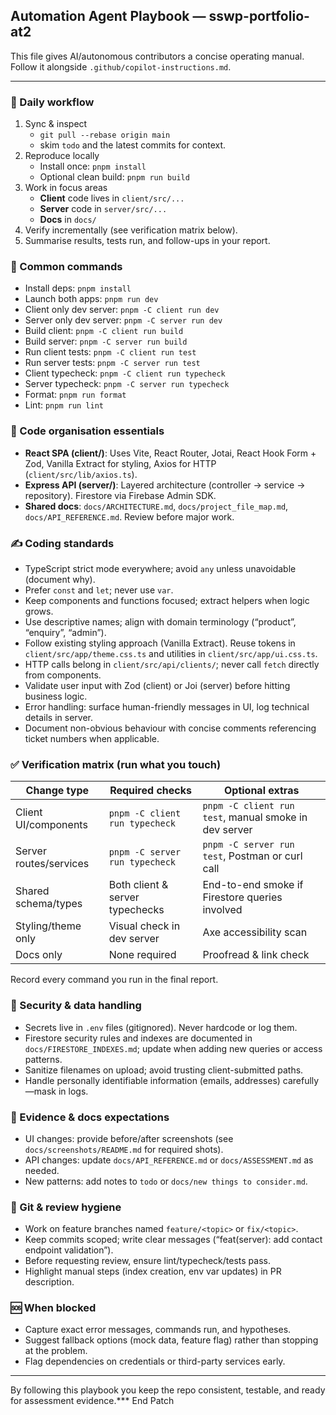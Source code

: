 ## Automation Agent Playbook — sswp-portfolio-at2

This file gives AI/autonomous contributors a concise operating manual. Follow it alongside `.github/copilot-instructions.md`.

---

### 🔄 Daily workflow

1. Sync & inspect
   - `git pull --rebase origin main`
   - skim `todo` and the latest commits for context.
2. Reproduce locally
   - Install once: `pnpm install`
   - Optional clean build: `pnpm run build`
3. Work in focus areas
   - **Client** code lives in `client/src/...`
   - **Server** code in `server/src/...`
   - **Docs** in `docs/`
4. Verify incrementally (see verification matrix below).
5. Summarise results, tests run, and follow-ups in your report.

### 🚀 Common commands

- Install deps: `pnpm install`
- Launch both apps: `pnpm run dev`
- Client only dev server: `pnpm -C client run dev`
- Server only dev server: `pnpm -C server run dev`
- Build client: `pnpm -C client run build`
- Build server: `pnpm -C server run build`
- Run client tests: `pnpm -C client run test`
- Run server tests: `pnpm -C server run test`
- Client typecheck: `pnpm -C client run typecheck`
- Server typecheck: `pnpm -C server run typecheck`
- Format: `pnpm run format`
- Lint: `pnpm run lint`

### 🧱 Code organisation essentials

- **React SPA (client/)**: Uses Vite, React Router, Jotai, React Hook Form + Zod, Vanilla Extract for styling, Axios for HTTP (`client/src/lib/axios.ts`).
- **Express API (server/)**: Layered architecture (controller → service → repository). Firestore via Firebase Admin SDK.
- **Shared docs**: `docs/ARCHITECTURE.md`, `docs/project_file_map.md`, `docs/API_REFERENCE.md`. Review before major work.

### ✍️ Coding standards

- TypeScript strict mode everywhere; avoid `any` unless unavoidable (document why).
- Prefer `const` and `let`; never use `var`.
- Keep components and functions focused; extract helpers when logic grows.
- Use descriptive names; align with domain terminology (“product”, “enquiry”, “admin”).
- Follow existing styling approach (Vanilla Extract). Reuse tokens in `client/src/app/theme.css.ts` and utilities in `client/src/app/ui.css.ts`.
- HTTP calls belong in `client/src/api/clients/`; never call `fetch` directly from components.
- Validate user input with Zod (client) or Joi (server) before hitting business logic.
- Error handling: surface human-friendly messages in UI, log technical details in server.
- Document non-obvious behaviour with concise comments referencing ticket numbers when applicable.

### ✅ Verification matrix (run what you touch)

| Change type            | Required checks                 | Optional extras                                       |
| ---------------------- | ------------------------------- | ----------------------------------------------------- |
| Client UI/components   | `pnpm -C client run typecheck`  | `pnpm -C client run test`, manual smoke in dev server |
| Server routes/services | `pnpm -C server run typecheck`  | `pnpm -C server run test`, Postman or curl call       |
| Shared schema/types    | Both client & server typechecks | End-to-end smoke if Firestore queries involved        |
| Styling/theme only     | Visual check in dev server      | Axe accessibility scan                                |
| Docs only              | None required                   | Proofread & link check                                |

Record every command you run in the final report.

### 🔐 Security & data handling

- Secrets live in `.env` files (gitignored). Never hardcode or log them.
- Firestore security rules and indexes are documented in `docs/FIRESTORE_INDEXES.md`; update when adding new queries or access patterns.
- Sanitize filenames on upload; avoid trusting client-submitted paths.
- Handle personally identifiable information (emails, addresses) carefully—mask in logs.

### 📸 Evidence & docs expectations

- UI changes: provide before/after screenshots (see `docs/screenshots/README.md` for required shots).
- API changes: update `docs/API_REFERENCE.md` or `docs/ASSESSMENT.md` as needed.
- New patterns: add notes to `todo` or `docs/new things to consider.md`.

### 🔁 Git & review hygiene

- Work on feature branches named `feature/<topic>` or `fix/<topic>`.
- Keep commits scoped; write clear messages (“feat(server): add contact endpoint validation”).
- Before requesting review, ensure lint/typecheck/tests pass.
- Highlight manual steps (index creation, env var updates) in PR description.

### 🆘 When blocked

- Capture exact error messages, commands run, and hypotheses.
- Suggest fallback options (mock data, feature flag) rather than stopping at the problem.
- Flag dependencies on credentials or third-party services early.

---

By following this playbook you keep the repo consistent, testable, and ready for assessment evidence.\*\*\* End Patch
